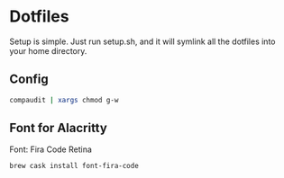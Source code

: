# Dotfiles

Setup is simple. Just run setup.sh, and it will symlink all the dotfiles into your home directory.

## Config

```bash
compaudit | xargs chmod g-w
```

## Font for Alacritty

Font: Fira Code Retina

```bash
brew cask install font-fira-code
```
